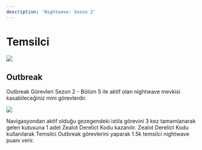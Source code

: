 ```yaml
---
description: 'Nightwave: Sezon 2'
---
```


# Temsilci

![](https://cdn-w1.netlify.com/warframe-tr.com/2020/assets_-lgoamcq2h0squvaydqb_-lmrst1orqcdindsuoms_-lmrsub5zhoore5qnnx7_image.png)

## Outbreak <a id="outbreak"></a>

Outbreak Görevleri Sezon 2 - Bölüm 5 ile aktif olan nightwave mevkisi kasabileceğiniz mini görevlerdir.

![](https://imgbbb.com/images/2020/02/29/assets_-lgoamcq2h0squvaydqb_-lo0nsangrcl4da_3xl9_-lo0pw6eftmw-porz5ac_image.png)

Navigasyondan aktif olduğu gezegendeki istila görevini 3 kez tamamlanarak gelen kutusuna 1 adet Zealot Derelict Kodu kazanılır. Zealot Derelict Kodu kullanılarak Temsilci Outbreak görevlerini yaparak 1.5k temsilci nightwave puanı verir.


